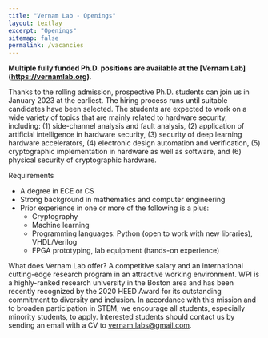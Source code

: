 ```yaml
---
title: "Vernam Lab - Openings"
layout: textlay
excerpt: "Openings"
sitemap: false
permalink: /vacancies
---
```


**Multiple fully funded Ph.D. positions are available at the [Vernam Lab]
(https://vernamlab.org)**.

Thanks to the rolling admission, prospective Ph.D. students can join
us in January 2023 at the earliest. The hiring process runs until
suitable candidates have been selected. The students are expected to
work on a wide variety of topics that are mainly related to hardware
security, including: (1) side-channel analysis and fault analysis, (2)
application of artificial intelligence in hardware security, (3)
security of deep learning hardware accelerators, (4) electronic design
automation and verification, (5) cryptographic implementation in
hardware as well as software, and (6) physical security of
cryptographic hardware.

Requirements
* A degree in ECE or CS
* Strong background in mathematics and computer engineering
* Prior experience in one or more of the following is a plus:
   * Cryptography
   * Machine learning
   * Programming languages: Python (open to work with new libraries), VHDL/Verilog
   * FPGA prototyping, lab equipment (hands-on experience)

What does Vernam Lab offer? A competitive salary and an international
cutting-edge research program in an attractive working environment.
WPI is a highly-ranked research university in the Boston area and has
been recently recognized by the 2020 HEED Award for its outstanding
commitment to diversity and inclusion. In accordance with this mission
and to broaden participation in STEM, we encourage all students,
especially minority students, to apply. Interested students should
contact us by sending an email with a CV to [vernam.labs@gmail.com](mailto:vernam.labs@gmail.com).